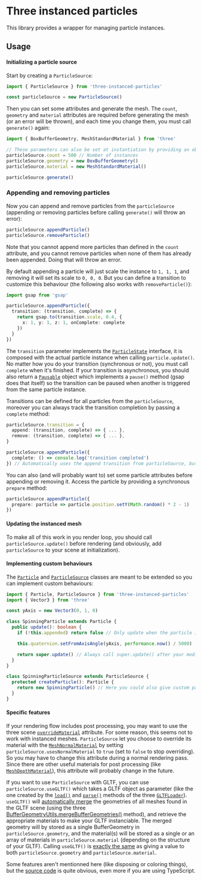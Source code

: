 # Three instanced particles

This library provides a wrapper for managing particle instances.

## Usage

#### Initializing a particle source

Start by creating a `ParticleSource`:

```typescript
import { ParticleSource } from 'three-instanced-particles'

const particleSource = new ParticleSource()
```

Then you can set some attributes and generate the mesh. The `count`, `geometry` and `material` attributes are required before generating the mesh (or an error will be thrown), and each time you change them, you must call `generate()` again:

```typescript
import { BoxBufferGeometry, MeshStandardMaterial } from 'three'

// These parameters can also be set at instantiation by providing an object to the constructor.
particleSource.count = 500 // Number of instances
particleSource.geometry = new BoxBufferGeometry()
particleSource.material = new MeshStandardMaterial()

particleSource.generate()
```

### Appending and removing particles

Now you can append and remove particles from the `particleSource` (appending or removing particles before calling `generate()` will throw an error):

```typescript
particleSource.appendParticle()
particleSource.removeParticle()
```

Note that you cannot append more particles than defined in the `count` attribute, and you cannot remove particles when none of them has already been appended. Doing that will throw an error.

By default appending a particle will just scale the instance to `1, 1, 1`, and removing it will set its scale to `0, 0, 0`. But you can define a transition to customize this behaviour (the following also works with `removeParticle()`):

```typescript
import gsap from 'gsap'

particleSource.appendParticle({
  transition: (transition, complete) => {
    return gsap.to(transition.scale, 0.4, {
      x: 1, y: 1, z: 1, onComplete: complete
    })
  }
})
```

The `transition` parameter implements the [`ParticleState`](src/particle.ts#L4-8) interface, it is composed with the actual particle instance when calling `particle.update()`. No matter how you do your transition (synchronous or not), you must call `complete` when it's finished. If your transition is asynchronous, you should also return a [`Pausable`](src/transition.ts#L4-6) object which implements a `pause()` method (gsap does that itself) so the transition can be paused when another is triggered from the same particle instance.

Transitions can be defined for all particles from the `particleSource`, moreover you can always track the transition completion by passing a `complete` method:

```typescript
particleSource.transition = {
  append: (transition, complete) => { ... },
  remove: (transition, complete) => { ... },
}

particleSource.appendParticle({
  complete: () => console.log('transition completed')
}) // Automatically uses the append transition from particleSource, but can still be overwritten if needed
```

You can also (and will probably want to) set some particle attributes before appending or removing it. Access the particle by providing a synchronous `prepare` method:

```typescript
particleSource.appendParticle({
  prepare: particle => particle.position.setY(Math.random() * 2 - 1)
})
```

#### Updating the instanced mesh

To make all of this work in you render loop, you should call `particleSource.update()` before rendering (and obviously, add `particleSource` to your scene at initialization).

#### Implementing custom behaviours

The [`Particle`](src/particle.ts#L10) and [`ParticleSource`](src/particle-source.ts#L31) classes are meant to be extended so you can implement custom behaviours:

```typescript
import { Particle, ParticleSource } from 'three-instanced-particles'
import { Vector3 } from 'three'

const yAxis = new Vector3(0, 1, 0)

class SpinningParticle extends Particle {
  public update(): boolean {
    if (!this.appended) return false // Only update when the particle is visible

    this.quaternion.setFromAxisAngle(yAxis, performance.now() / 5000)

    return super.update() // Always call super.update() after your modifications so the particle matrix is updated taking them in account.
  }
}

class SpinningParticleSource extends ParticleSource {
  protected createParticle(): Particle {
    return new SpinningParticle() // Here you could also give custom parameters to the particle constructor
  }
}
```

#### Specific features

If your rendering flow includes post processing, you may want to use the three scene [`overrideMaterial`](https://threejs.org/docs/#api/en/scenes/Scene.overrideMaterial) attribute. For some reason, this seems not to work with instanced meshes. `ParticleSource` let you choose to override its material with the [`MeshNormalMaterial`](https://threejs.org/docs/#api/en/materials/MeshNormalMaterial) by setting `particleSource.usesNormalMaterial` to `true` (set to `false` to stop overriding). So you may have to change this attribute during a normal rendering pass. Since there are other useful materials for post processing (like [`MeshDepthMaterial`](https://threejs.org/docs/#api/en/materials/MeshDepthMaterial)), this attribute will probably change in the future.

If you want to use `ParticleSource` with GLTF, you can use `particleSource.useGLTF()` which takes a GLTF object as parameter (like the one created by the [`load()`](https://threejs.org/docs/#examples/en/loaders/GLTFLoader.load) and [`parse()`](https://threejs.org/docs/#examples/en/loaders/GLTFLoader.parse) methods of the three [`GLTFLoader`](https://threejs.org/docs/#examples/en/loaders/GLTFLoader)). `useGLTF()` will [automatically merge](src/utils.ts#L26-56) the geometries of all meshes found in the GLTF scene (using the three [BufferGeometryUtils.mergeBufferGeometries()](https://threejs.org/docs/#examples/en/utils/BufferGeometryUtils.mergeBufferGeometries) method), and retrieve the appropriate materials to make your GLTF instanciable. The merged geometry will by stored as a single BufferGeometry in `particleSource.geometry`, and the material(s) will be stored as a single or an array of materials in `particleSource.material` (depending on the structure of your GLTF). Calling `useGLTF()` is [exactly the same](src/particle-source.ts#L172-177) as giving a value to both `particleSource.geometry` and `particleSource.material`.

Some features aren't mentionned here (like disposing or coloring things), but the [source code](src) is quite obvious, even more if you are using TypeScript.
